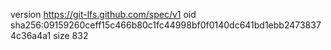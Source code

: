 version https://git-lfs.github.com/spec/v1
oid sha256:09159260ceff15c466b80c1fc44998bf0f0140dc641bd1ebb24738374c36a4a1
size 832
